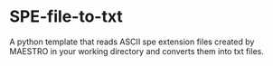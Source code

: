 # SPE-file-to-txt
A python template that reads ASCII spe extension files created by MAESTRO in your working directory and converts them into txt files.
